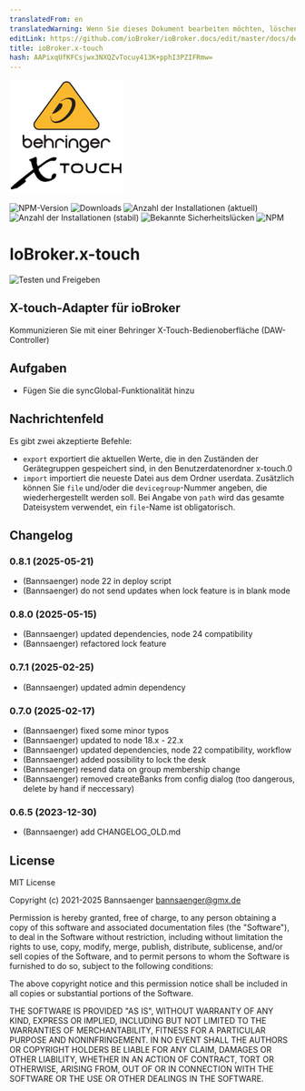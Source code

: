 ```yaml
---
translatedFrom: en
translatedWarning: Wenn Sie dieses Dokument bearbeiten möchten, löschen Sie bitte das Feld "translationsFrom". Andernfalls wird dieses Dokument automatisch erneut übersetzt
editLink: https://github.com/ioBroker/ioBroker.docs/edit/master/docs/de/adapterref/iobroker.x-touch/README.md
title: ioBroker.x-touch
hash: AAPixqUfKFCsjwx3NXQZvTocuy413K+pphI3PZIFRmw=
---
```

![Logo](../../../en/adapterref/iobroker.x-touch/admin/x-touch.png)

![NPM-Version](http://img.shields.io/npm/v/iobroker.x-touch.svg)
![Downloads](https://img.shields.io/npm/dm/iobroker.x-touch.svg)
![Anzahl der Installationen (aktuell)](http://iobroker.live/badges/x-touch-installed.svg)
![Anzahl der Installationen (stabil)](http://iobroker.live/badges/x-touch-stable.svg)
![Bekannte Sicherheitslücken](https://snyk.io/test/github/Bannsaenger/ioBroker.x-touch/badge.svg)
![NPM](https://nodei.co/npm/iobroker.x-touch.png?downloads=true)

# IoBroker.x-touch
![Testen und Freigeben](https://github.com/bannsaenger/iobroker.x-touch/workflows/Test%20and%20Release/badge.svg)

## X-touch-Adapter für ioBroker
Kommunizieren Sie mit einer Behringer X-Touch-Bedienoberfläche (DAW-Controller)

## Aufgaben
- Fügen Sie die syncGlobal-Funktionalität hinzu

## Nachrichtenfeld
Es gibt zwei akzeptierte Befehle:

* `export` exportiert die aktuellen Werte, die in den Zuständen der Gerätegruppen gespeichert sind, in den Benutzerdatenordner x-touch.0
* `import` importiert die neueste Datei aus dem Ordner userdata. Zusätzlich können Sie `file` und/oder die `devicegroup`-Nummer angeben, die wiederhergestellt werden soll. Bei Angabe von `path` wird das gesamte Dateisystem verwendet, ein `file`-Name ist obligatorisch.

## Changelog

<!--
    Placeholder for the next version (at the beginning of the line):
    ### **WORK IN PROGRESS**
-->
### 0.8.1 (2025-05-21)
* (Bannsaenger) node 22 in deploy script
* (Bannsaenger) do not send updates when lock feature is in blank mode

### 0.8.0 (2025-05-15)
* (Bannsaenger) updated dependencies, node 24 compatibility
* (Bannsaenger) refactored lock feature

### 0.7.1 (2025-02-25)
* (Bannsaenger) updated admin dependency

### 0.7.0 (2025-02-17)
* (Bannsaenger) fixed some minor typos
* (Bannsaenger) updated to node 18.x - 22.x
* (Bannsaenger) updated dependencies, node 22 compatibility, workflow
* (Bannsaenger) added possibility to lock the desk
* (Bannsaenger) resend data on group membership change
* (Bannsaenger) removed createBanks from config dialog (too dangerous, delete by hand if neccessary)

### 0.6.5 (2023-12-30)
* (Bannsaenger) add CHANGELOG_OLD.md

## License
MIT License

Copyright (c) 2021-2025 Bannsaenger <bannsaenger@gmx.de>

Permission is hereby granted, free of charge, to any person obtaining a copy
of this software and associated documentation files (the "Software"), to deal
in the Software without restriction, including without limitation the rights
to use, copy, modify, merge, publish, distribute, sublicense, and/or sell
copies of the Software, and to permit persons to whom the Software is
furnished to do so, subject to the following conditions:

The above copyright notice and this permission notice shall be included in all
copies or substantial portions of the Software.

THE SOFTWARE IS PROVIDED "AS IS", WITHOUT WARRANTY OF ANY KIND, EXPRESS OR
IMPLIED, INCLUDING BUT NOT LIMITED TO THE WARRANTIES OF MERCHANTABILITY,
FITNESS FOR A PARTICULAR PURPOSE AND NONINFRINGEMENT. IN NO EVENT SHALL THE
AUTHORS OR COPYRIGHT HOLDERS BE LIABLE FOR ANY CLAIM, DAMAGES OR OTHER
LIABILITY, WHETHER IN AN ACTION OF CONTRACT, TORT OR OTHERWISE, ARISING FROM,
OUT OF OR IN CONNECTION WITH THE SOFTWARE OR THE USE OR OTHER DEALINGS IN THE
SOFTWARE.
